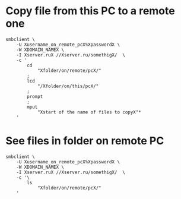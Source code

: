 #                  Copy file from this PC to a remote one

```
smbclient \
    -U Xusername_on_remote_pcX%XpasswordX \
    -W XDOMAIN_NAMEX \
    -I Xserver.ruX //Xserver.ru/somethigX/  \
    -c '
        cd
            "Xfolder/on/remote/pcX/"
        ;
        lcd
            "/Xfolder/on/this/pcX/"
        ;
        prompt
        ;
        mput
            "Xstart of the name of files to copyX"*
    '
```

#                  See files in folder on remote PC

```
smbclient \
    -U Xusername_on_remote_pcX%XpasswordX \
    -W XDOMAIN_NAMEX \
    -I Xserver.ruX //Xserver.ru/somethigX/  \
    -c '\
        ls
            "Xfolder/on/remote/pcX/"
    '
```